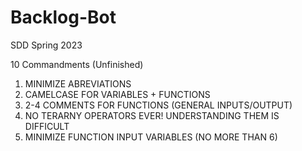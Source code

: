 # Backlog-Bot

SDD Spring 2023

10 Commandments (Unfinished)

1. MINIMIZE ABREVIATIONS
2. CAMELCASE FOR VARIABLES + FUNCTIONS
3. 2-4 COMMENTS FOR FUNCTIONS (GENERAL INPUTS/OUTPUT)
4. NO TERARNY OPERATORS EVER! UNDERSTANDING THEM IS DIFFICULT
5. MINIMIZE FUNCTION INPUT VARIABLES (NO MORE THAN 6)
